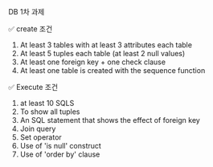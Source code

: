 DB 1차 과제 

✅ create 조건
1) At least 3 tables with at least 3 attributes each table
2) At least 5 tuples each table (at least 2 null values)
3) At least one foreign key + one check clause
4) At least one table is created with the sequence function

✅ Execute 조건
1) at least 10 SQLS
2) To show all tuples
3) An SQL statement that shows the effect of foreign key
4) Join query
5) Set operator
6) Use of 'is null' construct
7) Use of 'order by' clause


